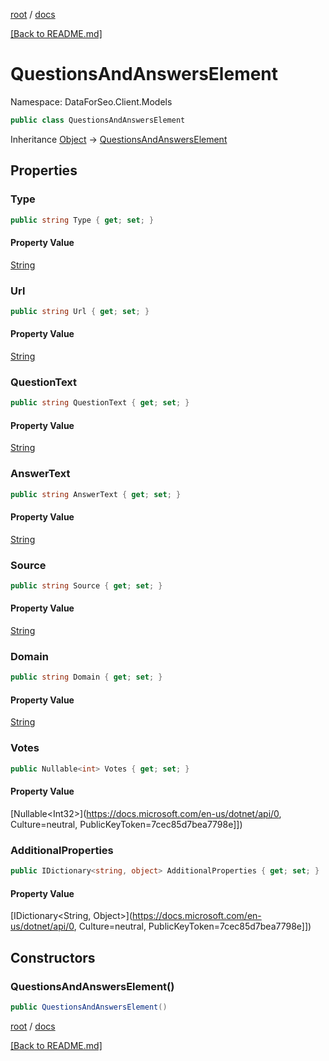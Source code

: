 [root](./../ "root") / [docs](./ "docs")

[[Back to README.md]](./../README.md "[Back to README.md]")

# QuestionsAndAnswersElement

Namespace: DataForSeo.Client.Models

```csharp
public class QuestionsAndAnswersElement
```

Inheritance [Object](https://docs.microsoft.com/en-us/dotnet/api/Object) → [QuestionsAndAnswersElement](./QuestionsAndAnswersElement.md)

## Properties

### **Type**

```csharp
public string Type { get; set; }
```

#### Property Value

[String](https://docs.microsoft.com/en-us/dotnet/api/String)<br>

### **Url**

```csharp
public string Url { get; set; }
```

#### Property Value

[String](https://docs.microsoft.com/en-us/dotnet/api/String)<br>

### **QuestionText**

```csharp
public string QuestionText { get; set; }
```

#### Property Value

[String](https://docs.microsoft.com/en-us/dotnet/api/String)<br>

### **AnswerText**

```csharp
public string AnswerText { get; set; }
```

#### Property Value

[String](https://docs.microsoft.com/en-us/dotnet/api/String)<br>

### **Source**

```csharp
public string Source { get; set; }
```

#### Property Value

[String](https://docs.microsoft.com/en-us/dotnet/api/String)<br>

### **Domain**

```csharp
public string Domain { get; set; }
```

#### Property Value

[String](https://docs.microsoft.com/en-us/dotnet/api/String)<br>

### **Votes**

```csharp
public Nullable<int> Votes { get; set; }
```

#### Property Value

[Nullable&lt;Int32&gt;](https://docs.microsoft.com/en-us/dotnet/api/0, Culture=neutral, PublicKeyToken=7cec85d7bea7798e]])<br>

### **AdditionalProperties**

```csharp
public IDictionary<string, object> AdditionalProperties { get; set; }
```

#### Property Value

[IDictionary&lt;String, Object&gt;](https://docs.microsoft.com/en-us/dotnet/api/0, Culture=neutral, PublicKeyToken=7cec85d7bea7798e]])<br>

## Constructors

### **QuestionsAndAnswersElement()**

```csharp
public QuestionsAndAnswersElement()
```

[root](./../ "root") / [docs](./ "docs")

[[Back to README.md]](./../README.md "[Back to README.md]")